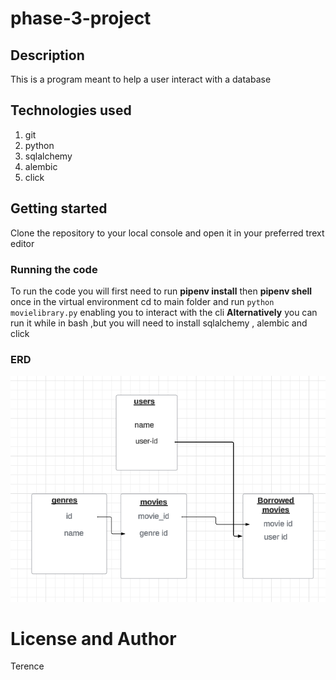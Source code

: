 # phase-3-project

## Description
 This is a program meant to help a user interact with a database


## Technologies used
1. git
2. python
3. sqlalchemy
4. alembic
5. click
## Getting started
Clone the repository to your local console and open it in your preferred trext editor
### Running the code 
To run the code you will first need to run **pipenv install** then **pipenv shell** 
once in the virtual environment cd to main folder and run ``` python movielibrary.py ``` enabling you to interact with the cli
**Alternatively** you can run it while in bash ,but you will need to install sqlalchemy , alembic and click 

### ERD
 ![erd](https://github.com/shawn-terence/phase-3-project/blob/main/erd.png?raw=true)


# License and Author
Terence
